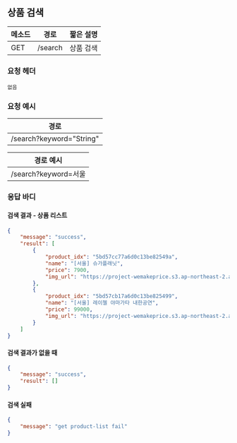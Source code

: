 ## 상품 검색

| 메소드 | 경로    | 짧은 설명 |
| ------ | ------- | --------- |
| GET    | /search | 상품 검색 |

### 요청 헤더

```
없음
```

### 요청 예시

| 경로                     |
| ------------------------ |
| /search?keyword="String" |

| 경로 예시            |
| -------------------- |
| /search?keyword=서울 |

### 응답 바디

#### 검색 결과 - 상품 리스트

```json
{
    "message": "success",
    "result": [
        {
            "product_idx": "5bd57cc77a6d0c13be82549a",
            "name": "[서울] 슈가플래닛",
            "price": 7900,
            "img_url": "https://project-wemakeprice.s3.ap-northeast-2.amazonaws.com/1540717761129.png"
        },
        {
            "product_idx": "5bd57cb17a6d0c13be825499",
            "name": "[서울] 레이첼 야마가타 내한공연",
            "price": 99000,
            "img_url": "https://project-wemakeprice.s3.ap-northeast-2.amazonaws.com/1540717741454.png"
        }
    ]
}
```

#### 검색 결과가 없을 때

```json
{
    "message": "success",
    "result": []
}
```

#### 검색 실패

```json
{
    "message": "get product-list fail"
}
```

#### 